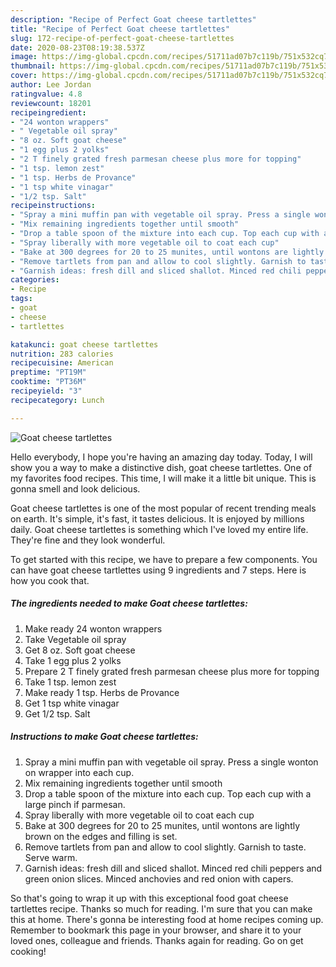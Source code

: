 ```yaml
---
description: "Recipe of Perfect Goat cheese tartlettes"
title: "Recipe of Perfect Goat cheese tartlettes"
slug: 172-recipe-of-perfect-goat-cheese-tartlettes
date: 2020-08-23T08:19:38.537Z
image: https://img-global.cpcdn.com/recipes/51711ad07b7c119b/751x532cq70/goat-cheese-tartlettes-recipe-main-photo.jpg
thumbnail: https://img-global.cpcdn.com/recipes/51711ad07b7c119b/751x532cq70/goat-cheese-tartlettes-recipe-main-photo.jpg
cover: https://img-global.cpcdn.com/recipes/51711ad07b7c119b/751x532cq70/goat-cheese-tartlettes-recipe-main-photo.jpg
author: Lee Jordan
ratingvalue: 4.8
reviewcount: 18201
recipeingredient:
- "24 wonton wrappers"
- " Vegetable oil spray"
- "8 oz. Soft goat cheese"
- "1 egg plus 2 yolks"
- "2 T finely grated fresh parmesan cheese plus more for topping"
- "1 tsp. lemon zest"
- "1 tsp. Herbs de Provance"
- "1 tsp white vinagar"
- "1/2 tsp. Salt"
recipeinstructions:
- "Spray a mini muffin pan with vegetable oil spray. Press a single wonton on wrapper into each cup."
- "Mix remaining ingredients together until smooth"
- "Drop a table spoon of the mixture into each cup. Top each cup with a large pinch if parmesan."
- "Spray liberally with more vegetable oil to coat each cup"
- "Bake at 300 degrees for 20 to 25 munites, until wontons are lightly brown on the edges and filling is set."
- "Remove tartlets from pan and allow to cool slightly. Garnish to taste. Serve warm."
- "Garnish ideas: fresh dill and sliced shallot. Minced red chili peppers and green onion slices. Minced anchovies and red onion with capers."
categories:
- Recipe
tags:
- goat
- cheese
- tartlettes

katakunci: goat cheese tartlettes 
nutrition: 283 calories
recipecuisine: American
preptime: "PT19M"
cooktime: "PT36M"
recipeyield: "3"
recipecategory: Lunch

---
```



![Goat cheese tartlettes](https://img-global.cpcdn.com/recipes/51711ad07b7c119b/751x532cq70/goat-cheese-tartlettes-recipe-main-photo.jpg)

Hello everybody, I hope you're having an amazing day today. Today, I will show you a way to make a distinctive dish, goat cheese tartlettes. One of my favorites food recipes. This time, I will make it a little bit unique. This is gonna smell and look delicious.



Goat cheese tartlettes is one of the most popular of recent trending meals on earth. It's simple, it's fast, it tastes delicious. It is enjoyed by millions daily. Goat cheese tartlettes is something which I've loved my entire life. They're fine and they look wonderful.


To get started with this recipe, we have to prepare a few components. You can have goat cheese tartlettes using 9 ingredients and 7 steps. Here is how you cook that.

<!--inarticleads1-->

##### The ingredients needed to make Goat cheese tartlettes:

1. Make ready 24 wonton wrappers
1. Take  Vegetable oil spray
1. Get 8 oz. Soft goat cheese
1. Take 1 egg plus 2 yolks
1. Prepare 2 T finely grated fresh parmesan cheese plus more for topping
1. Take 1 tsp. lemon zest
1. Make ready 1 tsp. Herbs de Provance
1. Get 1 tsp white vinagar
1. Get 1/2 tsp. Salt




<!--inarticleads2-->

##### Instructions to make Goat cheese tartlettes:

1. Spray a mini muffin pan with vegetable oil spray. Press a single wonton on wrapper into each cup.
1. Mix remaining ingredients together until smooth
1. Drop a table spoon of the mixture into each cup. Top each cup with a large pinch if parmesan.
1. Spray liberally with more vegetable oil to coat each cup
1. Bake at 300 degrees for 20 to 25 munites, until wontons are lightly brown on the edges and filling is set.
1. Remove tartlets from pan and allow to cool slightly. Garnish to taste. Serve warm.
1. Garnish ideas: fresh dill and sliced shallot. Minced red chili peppers and green onion slices. Minced anchovies and red onion with capers.




So that's going to wrap it up with this exceptional food goat cheese tartlettes recipe. Thanks so much for reading. I'm sure that you can make this at home. There's gonna be interesting food at home recipes coming up. Remember to bookmark this page in your browser, and share it to your loved ones, colleague and friends. Thanks again for reading. Go on get cooking!
